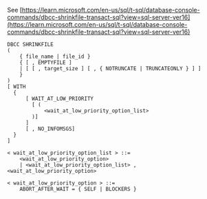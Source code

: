 See [https://learn.microsoft.com/en-us/sql/t-sql/database-console-commands/dbcc-shrinkfile-transact-sql?view=sql-server-ver16](https://learn.microsoft.com/en-us/sql/t-sql/database-console-commands/dbcc-shrinkfile-transact-sql?view=sql-server-ver16)
```
DBCC SHRINKFILE   
(  
    { file_name | file_id }   
    { [ , EMPTYFILE ]   
    | [ [ , target_size ] [ , { NOTRUNCATE | TRUNCATEONLY } ] ]  
    }  
)  
[ WITH 
  {     
      [ WAIT_AT_LOW_PRIORITY 
        [ ( 
            <wait_at_low_priority_option_list>
        )] 
      ] 
      [ , NO_INFOMSGS]
  }
]
       
< wait_at_low_priority_option_list > ::=  
    <wait_at_low_priority_option>
    | <wait_at_low_priority_option_list> , <wait_at_low_priority_option>
 
< wait_at_low_priority_option > ::=
    ABORT_AFTER_WAIT = { SELF | BLOCKERS }
```
